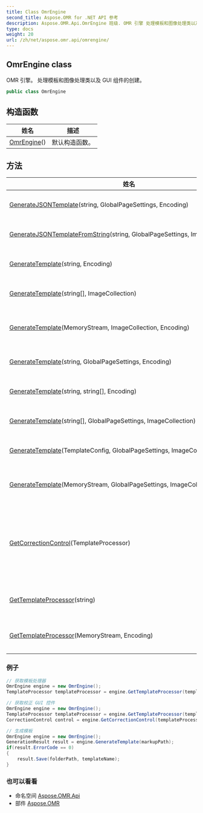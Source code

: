 ```yaml
---
title: Class OmrEngine
second_title: Aspose.OMR for .NET API 参考
description: Aspose.OMR.Api.OmrEngine 班级. OMR 引擎 处理模板和图像处理类以及 GUI 组件的创建
type: docs
weight: 20
url: /zh/net/aspose.omr.api/omrengine/
---
```

## OmrEngine class

OMR 引擎。 处理模板和图像处理类以及 GUI 组件的创建。

```csharp
public class OmrEngine
```

## 构造函数

| 姓名 | 描述 |
| --- | --- |
| [OmrEngine](omrengine/)() | 默认构造函数。 |

## 方法

| 姓名 | 描述 |
| --- | --- |
| [GenerateJSONTemplate](../../aspose.omr.api/omrengine/generatejsontemplate/)(string, GlobalPageSettings, Encoding) | 基于 .json 标记创建模板 (.omr) 和模板图像 |
| [GenerateJSONTemplateFromString](../../aspose.omr.api/omrengine/generatejsontemplatefromstring/)(string, GlobalPageSettings, ImageCollection) | 基于 JSON 标记创建模板 (.omr) 和模板图像 |
| [GenerateTemplate](../../aspose.omr.api/omrengine/generatetemplate/#generatetemplate_5)(string, Encoding) | 创建模板 (.omr) 和基于文本标记的模板图像 |
| [GenerateTemplate](../../aspose.omr.api/omrengine/generatetemplate/#generatetemplate_6)(string[], ImageCollection) | 基于标记行 的数组创建模板 (.omr) 和模板图像 |
| [GenerateTemplate](../../aspose.omr.api/omrengine/generatetemplate/#generatetemplate_1)(MemoryStream, ImageCollection, Encoding) | 基于 MemoryStream 创建模板 (.omr) 和模板图像 |
| [GenerateTemplate](../../aspose.omr.api/omrengine/generatetemplate/#generatetemplate_3)(string, GlobalPageSettings, Encoding) | 创建模板 (.omr) 和基于文本标记的模板图像 |
| [GenerateTemplate](../../aspose.omr.api/omrengine/generatetemplate/#generatetemplate_4)(string, string[], Encoding) | 创建模板 (.omr) 和基于文本标记的模板图像 |
| [GenerateTemplate](../../aspose.omr.api/omrengine/generatetemplate/#generatetemplate_7)(string[], GlobalPageSettings, ImageCollection) | 基于标记行 的数组创建模板 (.omr) 和模板图像 |
| [GenerateTemplate](../../aspose.omr.api/omrengine/generatetemplate/#generatetemplate)(TemplateConfig, GlobalPageSettings, ImageCollection) | 根据模板对象 创建模板 (.omr) 和模板图像 |
| [GenerateTemplate](../../aspose.omr.api/omrengine/generatetemplate/#generatetemplate_2)(MemoryStream, GlobalPageSettings, ImageCollection, Encoding) | 基于 MemoryStream 创建模板 (.omr) 和模板图像 |
| [GetCorrectionControl](../../aspose.omr.api/omrengine/getcorrectioncontrol/)(TemplateProcessor) | 创建[`CorrectionControl`](../../aspose.omr.correctionui/correctioncontrol/)允许使用 GUI. 使用 OMR API 的实例[`TemplateProcessor`](../templateprocessor/)作为参数，仅适用于使用指定 template 创建的图像 |
| [GetTemplateProcessor](../../aspose.omr.api/omrengine/gettemplateprocessor/#gettemplateprocessor_1)(string) | 创建[`TemplateProcessor`](../templateprocessor/)允许使用指定模板的实例. |
| [GetTemplateProcessor](../../aspose.omr.api/omrengine/gettemplateprocessor/#gettemplateprocessor)(MemoryStream, Encoding) | 创建[`TemplateProcessor`](../templateprocessor/)允许使用指定模板的实例. |

### 例子

```csharp
// 获取模板处理器
OmrEngine engine = new OmrEngine();
TemplateProcessor templateProcessor = engine.GetTemplateProcessor(templatePath);
```

```csharp
// 获取校正 GUI 控件
OmrEngine engine = new OmrEngine();
TemplateProcessor templateProcessor = engine.GetTemplateProcessor(templatePath);
CorrectionControl control = engine.GetCorrectionControl(templateProcessor);
```

```csharp
// 生成模板
OmrEngine engine = new OmrEngine();
GenerationResult result = engine.GenerateTemplate(markupPath);
if(result.ErrorCode == 0)
{
    result.Save(folderPath, templateName);
}
```

### 也可以看看

* 命名空间 [Aspose.OMR.Api](../../aspose.omr.api/)
* 部件 [Aspose.OMR](../../)


